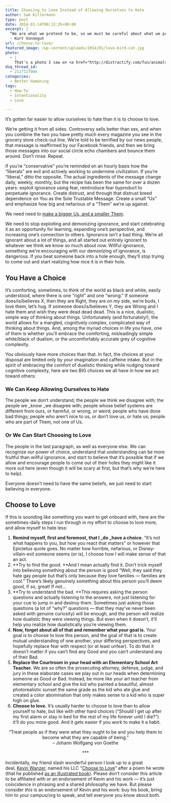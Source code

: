 ```yaml
---
title: Choosing to Love Instead of Allowing Ourselves to Hate
author: Sam Killermann
type: post
date: 2014-01-14T00:13:35+00:00
excerpt: |
  “We are what we pretend to be, so we must be careful about what we pretend to be.” 
  - Kurt Vonnegut
url: /choose-to-love/
featured_image: /wp-content/uploads/2014/01/love-bird-cat.jpg
photo:
  - |
    That's a photo I saw on <a href="http://distractify.com/fun/animals-fun/animal-pillows/" target="_blank">Distractify</a> (attributed to SodaHead.com) that was way too perfect for this article to pass up. Making things 110% perfect, and I might be wrong, folks, but I'm pretty sure that's a <a href="http://en.wikipedia.org/wiki/Lovebird" target="_blank">Lovebird</a>. *Swoon.*
dsq_thread_id:
  - 2127127904
categories:
  - Better Humaning
tags:
  - How-To
  - Intentionality
  - Love

---
```

It&#8217;s gotten far easier to allow ourselves to hate than it is to choose to love.

We&#8217;re getting it from all sides. Controversy sells better than sex, and when you combine the two you have pretty much every magazine you see in the grocery store check-out line. We&#8217;re told to be terrified by our news people, that message is reaffirmed by our Facebook friends, and then we bring those messages into our social circle echo chambers and bounce them around. Don&#8217;t rinse. Repeat.

If you&#8217;re &#8220;conservative&#8221; you&#8217;re reminded on an hourly basis how the &#8220;liberals&#8221; are evil and actively working to undermine civilization. If you&#8217;re &#8220;liberal,&#8221; ditto the opposite. The actual ingredients of the message change daily, weekly, monthly, but the recipe has been the same for over a dozen years: exploit ignorance using fear, reintroduce fear byproduct to perpetuate ignorance. Create distrust, and through that distrust breed dependence on You as the Sole Trustable Message. Create a small &#8220;Us&#8221; and emphasize how big and nefarious of a &#8220;Them&#8221; we&#8217;re up against.

We need need to [make a bigger Us, and a smaller Them][1].

We need to stop exploiting and demonizing ignorance, and start celebrating it as an opportunity for learning, expanding one&#8217;s perspective, and increasing one&#8217;s connection to others. Ignorance isn&#8217;t a bad thing. We&#8217;re all ignorant about a lot of things, and all started out entirely ignorant to whatever we think we know so much about now. Willful ignorance, something we&#8217;re encouraging with our demonizing of ignorance, is dangerous. If you beat someone back into a hole enough, they&#8217;ll stop trying to come out and start realizing how nice it is in their hole.

## You Have a Choice

It&#8217;s comforting, sometimes, to think of the world as black and white, easily understood, where there is one &#8220;right&#8221; and one &#8220;wrong.&#8221; If someone does/is/believes X, then they are Right, they are on my side, we&#8217;re buds, I love them, let&#8217;s hug. If someone does/is/believes Y, they are Wrong and I hate them and wish they were dead dead dead. This is a nice, dualistic, simple way of thinking about things. Unfortunately (and fortunately!), the world allows for a mangled, cognitively complex, complicated way of thinking about things. And, among the myriad choices in life you have, one of them is whether you&#8217;ll embrace the comforting, misleadingly simple white/black of dualism, or the uncomfortably accurate grey of cognitive complexity.

You obviously have more choices than that. In fact, the choices at your disposal are limited only by your imagination and caffeine intake. But in the spirit of embracing the comfort of dualistic thinking while nudging toward cognitive complexity, here are two BIG choices we all have in how we act toward others:

### We Can Keep Allowing Ourselves to Hate

The people we don&#8217;t understand; the people we think we disagree with; the people we _know _we disagree with; people whose belief systems are different from ours, or harmful, or wrong, or weird; people who have done bad things; people who aren&#8217;t nice to us, or don&#8217;t love us, or hate us; people who are part of Them, not one of Us.

### Or We Can Start Choosing to Love

The people in the last paragraph, as well as everyone else. We can recognize our power of choice, understand that understanding can be more fruitful than willful ignorance, and start to believe that it&#8217;s possible that if we allow and encourage people to come out of their holes they might like it more out here (even though it will be scary at first, but that&#8217;s why we&#8217;re here to help).

Everyone doesn&#8217;t need to have the same beliefs, we just need to start believing in everyone.

## Choose to Love

If this is sounding like something you want to get onboard with, here are the sometimes-daily steps I run through in my effort to choose to love more, and allow myself to hate less:

  1. **Remind myself, first and foremost, that I _do _have a choice.** &#8220;It&#8217;s not what happens to you, but how you react that matters&#8221; or however that Epictetus quote goes. No matter how horrible, nefarious, or Disney-villain-evil someone seems (or is), I choose how I will make sense of that an act.
  2. **Try to find the good. **And I mean actually find it. Don&#8217;t trick myself into believing something about the person is good &#8220;Well, they said they hate gay people but that&#8217;s only because they love families &#8212; families are cool.&#8221; There&#8217;s likely genuinely something about this person you&#8217;ll deem good, if so, great! If not&#8230;
  3. **Try to understand the bad. **This requires asking the person questions and actually listening to the answers, not just listening for your cue to jump in and destroy them. Sometimes just asking those questions (a lot of &#8220;why?&#8221; questions &#8212; that they may&#8217;ve never been asked with genuine curiosity) will be enough, and the person will realize how dualistic they were viewing things. But even when it doesn&#8217;t, it&#8217;ll help you realize how dualistically you&#8217;re viewing them.
  4. **Now, forget about all of that and remember what your goal is.** Your goal is to choose to love this person, and the goal of that is to create mutual understanding of one another, your differing perspectives, and hopefully replace fear with respect (or at least unfear). To do that it doesn&#8217;t matter if you can&#8217;t find any Good and you can&#8217;t understand any of their Bad.
  5. **Replace the Courtroom in your head with an Elementary School Art Teacher.** We are so often the prosecuting attorney, defense, judge, and jury in these elaborate cases we play out in our heads when determining someone as Good or Bad. Instead, be more like your art teacher from elementary school and give the kid who painted a beautiful, almost photorealistic sunset the same grade as the kid who ate glue and created a color abomination that only makes sense to a kid who is super high on glue.
  6. **Choose to love.** It&#8217;s usually harder to choose to love than to allow yourself to hate, but like with other hard choices (&#8220;Should I get up after my first alarm or stay in bed for the rest of my life forever until I die?&#8221;) it&#8217;ll do you more good. And it gets easier if you work to make it a habit.

<p style="text-align: center;">
  &#8220;Treat people as if they were what they ought to be and you help them to become what they are capable of being.&#8221;<br /> &#8211; Johann Wolfgang von Goethe
</p>

<p style="text-align: center;">
  ***
</p>

<p style="text-align: left;">
  Incidentally, my friend slash wonderful person I look up to a great deal, <a href="http://www.kevinwanzer.com" target="_blank">Kevin Wanzer</a>, named his LLC &#8220;<a href="http://www.choosetolove.com">Choose to Love</a>&#8221; after a poem he wrote (that he published <a href="http://www.amazon.com/Choose-To-Love-About-Choices/dp/1420895214/ref=sr_1_1?ie=UTF8&qid=1389657530&sr=8-1&keywords=choose+to+love" target="_blank">as an illustrated book</a>). Please don&#8217;t consider this article to be affiliated with or an endorsement of Kevin and his work &#8212; it&#8217;s just coincidence in phrasing and a shared philosophy we have. But please consider <em>this </em>is an endorsement of Kevin and his work: buy his book, bring him to your campus/org to speak, and tell everyone you know about both.
</p>

 [1]: http://samkillermann.wpengine.com/us-vs-them/ "Making a Bigger “Us” and a Smaller “Them”"
